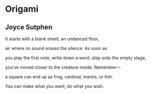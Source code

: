 # Origami
## Joyce Sutphen
It starts
with a blank sheet,
an undanced floor,

air where no sound
erases the silence.
As soon as

you play the first note,
write down a word,
step onto the empty stage,

you've moved closer
to the creature inside.
Remember—

a square
can end up as frog, cardinal,
mantis, or fish.

You can make
what you want,
do what you wish.